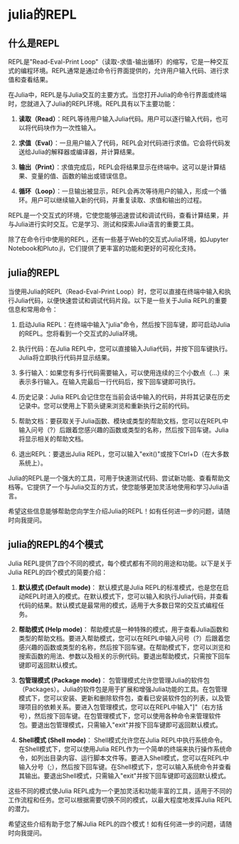# julia的REPL
## 什么是REPL
REPL是"Read-Eval-Print Loop"（读取-求值-输出循环）的缩写，它是一种交互式的编程环境。REPL通常是通过命令行界面提供的，允许用户输入代码、进行求值和查看结果。

在Julia中，REPL是与Julia交互的主要方式。当您打开Julia的命令行界面或终端时，您就进入了Julia的REPL环境。REPL具有以下主要功能：

1. **读取（Read）**：REPL等待用户输入Julia代码。用户可以逐行输入代码，也可以将代码块作为一次性输入。

2. **求值（Eval）**：一旦用户输入了代码，REPL会对代码进行求值。它会将代码发送给Julia的解释器或编译器，并计算结果。

3. **输出（Print）**：求值完成后，REPL会将结果显示在终端中。这可以是计算结果、变量的值、函数的输出或错误信息。

4. **循环（Loop）**：一旦输出被显示，REPL会再次等待用户的输入，形成一个循环。用户可以继续输入新的代码，并重复读取、求值和输出的过程。

REPL是一个交互式的环境，它使您能够迅速尝试和调试代码，查看计算结果，并与Julia进行实时交互。它是学习、测试和探索Julia语言的重要工具。

除了在命令行中使用的REPL，还有一些基于Web的交互式Julia环境，如Jupyter Notebook和Pluto.jl，它们提供了更丰富的功能和更好的可视化支持。


## julia的REPL
当使用Julia的REPL（Read-Eval-Print Loop）时，您可以直接在终端中输入和执行Julia代码，以便快速尝试和调试代码片段。以下是一些关于Julia REPL的重要信息和常用命令：

1. 启动Julia REPL：在终端中输入"julia"命令，然后按下回车键，即可启动Julia的REPL。您将看到一个交互式的Julia环境。

2. 执行代码：在Julia REPL中，您可以直接输入Julia代码，并按下回车键执行。Julia将立即执行代码并显示结果。

3. 多行输入：如果您有多行代码需要输入，可以使用连续的三个小数点（...）来表示多行输入。在输入完最后一行代码后，按下回车键即可执行。

4. 历史记录：Julia REPL会记住您在当前会话中输入的代码，并将其记录在历史记录中。您可以使用上下箭头键来浏览和重新执行之前的代码。

5. 帮助文档：要获取关于Julia函数、模块或类型的帮助文档，您可以在REPL中输入问号（?）后跟着您感兴趣的函数或类型的名称，然后按下回车键。Julia将显示相关的帮助文档。

6. 退出REPL：要退出Julia REPL，您可以输入"exit()"或按下Ctrl+D（在大多数系统上）。

Julia的REPL是一个强大的工具，可用于快速测试代码、尝试新功能、查看帮助文档等。它提供了一个与Julia交互的方式，使您能够更加灵活地使用和学习Julia语言。

希望这些信息能够帮助您向学生介绍Julia的REPL！如有任何进一步的问题，请随时向我提问。

## julia的REPL的4个模式

Julia REPL提供了四个不同的模式，每个模式都有不同的用途和功能。以下是关于Julia REPL的四个模式的简要介绍：

1. **默认模式 (Default mode)**：
   默认模式是Julia REPL的标准模式，也是您在启动REPL时进入的模式。在默认模式下，您可以输入和执行Julia代码，并查看代码的结果。默认模式是最常用的模式，适用于大多数日常的交互式编程任务。

2. **帮助模式 (Help mode)**：
   帮助模式是一种特殊的模式，用于查看Julia函数和类型的帮助文档。要进入帮助模式，您可以在REPL中输入问号（?）后跟着您感兴趣的函数或类型的名称，然后按下回车键。在帮助模式下，您可以浏览和搜索函数的用法、参数以及相关的示例代码。要退出帮助模式，只需按下回车键即可返回默认模式。

3. **包管理模式 (Package mode)**：
   包管理模式允许您管理Julia的软件包（Packages）。Julia的软件包是用于扩展和增强Julia功能的工具。在包管理模式下，您可以安装、更新和删除软件包，查看已安装软件包的列表，以及管理项目的依赖关系。要进入包管理模式，您可以在REPL中输入"]"（右方括号），然后按下回车键。在包管理模式下，您可以使用各种命令来管理软件包。要退出包管理模式，只需输入"exit"并按下回车键即可返回默认模式。

4. **Shell模式 (Shell mode)**：
   Shell模式允许您在Julia REPL中执行系统命令。在Shell模式下，您可以使用Julia REPL作为一个简单的终端来执行操作系统命令，如列出目录内容、运行脚本文件等。要进入Shell模式，您可以在REPL中输入分号（;），然后按下回车键。在Shell模式下，您可以输入系统命令并查看其输出。要退出Shell模式，只需输入"exit"并按下回车键即可返回默认模式。

这些不同的模式使Julia REPL成为一个更加灵活和功能丰富的工具，适用于不同的工作流程和任务。您可以根据需要切换不同的模式，以最大程度地发挥Julia REPL的潜力。

希望这些介绍有助于您了解Julia REPL的四个模式！如有任何进一步的问题，请随时向我提问。
